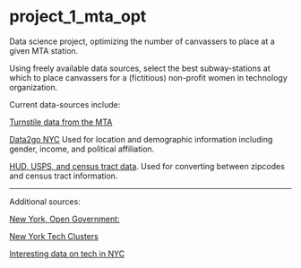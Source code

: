# project_1_mta_opt
Data science project, optimizing the number of canvassers to place at a given MTA station.

Using freely available data sources, select the best subway-stations at which to place canvassers for a (fictitious) non-profit women in technology organization.

Current data-sources include:

[Turnstile data from the MTA](
http://web.mta.info/developers/turnstile.html)
 
 [Data2go NYC](https://data2go.nyc/map/?id=107*36047015900*ahdi_puma!undefined!ns*!other_pop_cd_506~ahdi_puma_1~sch_enrol_cd_112~age_pyramid_male_85_plus_cd_20~median_household_income_puma_397~median_personal_earnings_puma_400~dis_y_perc_puma_102~poverty_ceo_cd_417~unemployment_cd_408~pre_k_cd_107!*air_qual_cd~ahdi_puma*family_homeless_cd_245#10/40.8273/-73.9593)
Used for location and demographic information including gender, income, and political affiliation.  

[HUD, USPS, and census tract data](https://www.huduser.gov/portal/datasets/usps_crosswalk.html).  Used for converting between zipcodes and census tract information.




-------------------------------------------------------------------------------------------------------------------
Additional sources:


[New York, Open Government:
](https://data.cityofnewyork.us/City-Government/Demographic-Statistics-By-Zip-Code/kku6-nxdu)


[New York Tech Clusters](https://www.digital.nyc/map)


[Interesting data on tech in NYC](http://nyctechmap.com/)

